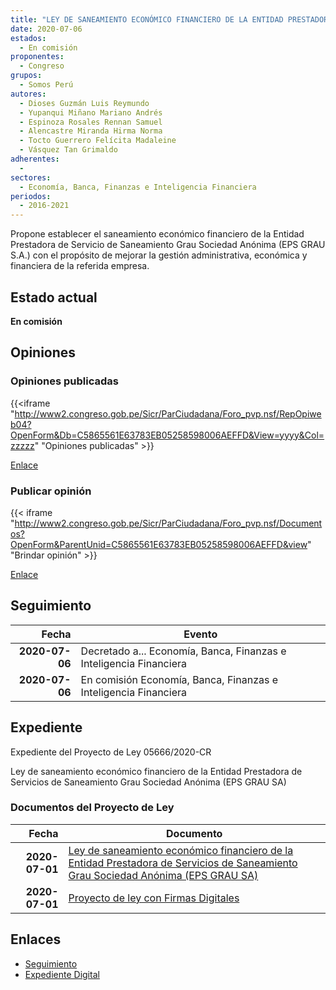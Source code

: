 ```yaml
---
title: "LEY DE SANEAMIENTO ECONÓMICO FINANCIERO DE LA ENTIDAD PRESTADORA DE SERVICIOS DE SANEAMIENTO GRAU SOCIEDAD ANÓNIMA (EPS GRAU S.A.)"
date: 2020-07-06
estados: 
  - En comisión
proponentes: 
  - Congreso
grupos: 
  - Somos Perú
autores: 
  - Dioses Guzmán Luis Reymundo
  - Yupanqui Miñano Mariano Andrés
  - Espinoza Rosales Rennan Samuel
  - Alencastre Miranda Hirma Norma
  - Tocto Guerrero Felícita Madaleine
  - Vásquez Tan Grimaldo
adherentes: 
  - 
sectores: 
  - Economía, Banca, Finanzas e Inteligencia Financiera
periodos: 
  - 2016-2021
---
```


Propone establecer el saneamiento económico financiero de la Entidad Prestadora de Servicio de Saneamiento Grau Sociedad Anónima (EPS GRAU S.A.) con el propósito de mejorar la gestión administrativa, económica y financiera de la referida empresa.


## Estado actual

**En comisión**

## Opiniones

### Opiniones publicadas

{{<iframe "http://www2.congreso.gob.pe/Sicr/ParCiudadana/Foro_pvp.nsf/RepOpiweb04?OpenForm&Db=C5865561E63783EB05258598006AEFFD&View=yyyy&Col=zzzzz" "Opiniones publicadas" >}}

[Enlace](http://www2.congreso.gob.pe/Sicr/ParCiudadana/Foro_pvp.nsf/RepOpiweb04?OpenForm&Db=C5865561E63783EB05258598006AEFFD&View=yyyy&Col=zzzzz)
### Publicar opinión

{{< iframe "http://www2.congreso.gob.pe/Sicr/ParCiudadana/Foro_pvp.nsf/Documentos?OpenForm&ParentUnid=C5865561E63783EB05258598006AEFFD&view" "Brindar opinión" >}}

[Enlace](http://www2.congreso.gob.pe/Sicr/ParCiudadana/Foro_pvp.nsf/Documentos?OpenForm&ParentUnid=C5865561E63783EB05258598006AEFFD&view)

## Seguimiento

| Fecha | Evento |
|------:|--------|
| **2020-07-06** | Decretado a... Economía, Banca, Finanzas e Inteligencia Financiera|
| **2020-07-06** | En comisión Economía, Banca, Finanzas e Inteligencia Financiera|


## Expediente

Expediente del Proyecto de Ley 05666/2020-CR

Ley de saneamiento económico financiero de la Entidad Prestadora de Servicios de Saneamiento Grau Sociedad Anónima (EPS GRAU SA)


### Documentos del Proyecto de Ley

| Fecha | Documento |
|------:|--------|
| **2020-07-01** | [Ley de saneamiento económico financiero de la Entidad Prestadora de Servicios de Saneamiento Grau Sociedad Anónima (EPS GRAU SA)](http://www.leyes.congreso.gob.pe/Documentos/2016_2021/Proyectos_de_Ley_y_de_Resoluciones_Legislativas/PL05666-20200701.pdf) |
| **2020-07-01** | [Proyecto de ley con Firmas Digitales](http://www.leyes.congreso.gob.pe/Documentos/2016_2021/Proyectos_de_Ley_y_de_Resoluciones_Legislativas/Proyectos_Firmas_digitales/PL05666.pdf) |

## Enlaces 

- [Seguimiento](http://www2.congreso.gob.pe/Sicr/TraDocEstProc/CLProLey2016.nsf/f7fff46988ca05b1052578e100829cc7/ae7c886658a65ecd05258598007c8c6d?OpenDocument)
- [Expediente Digital](http://www2.congreso.gob.pe/Sicr/TraDocEstProc/CLProLey2016.nsf/f7fff46988ca05b1052578e100829cc7/ae7c886658a65ecd05258598007c8c6d?OpenDocument&Click=05257FB7005EB655.eb71d0cf91d8294e05256cdf006b5706/$Body/0.1C6C)

